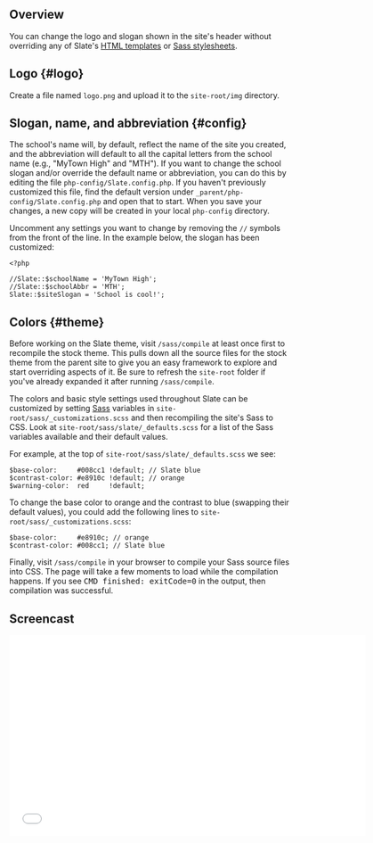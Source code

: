 ## Overview
You can change the logo and slogan shown in the site's header without overriding any of Slate's
[HTML templates](../developing/html-templates) or [Sass stylesheets](../developing/site-root#sass).

## Logo {#logo}
Create a file named `logo.png` and upload it to the `site-root/img` directory.

## Slogan, name, and abbreviation {#config}
The school's name will, by default, reflect the name of the site you created, and the abbreviation will default to all the capital
letters from the school name (e.g., "MyTown High" and "MTH"). If you want to change the school slogan and/or override the
default name or abbreviation, you can do this by editing the file `php-config/Slate.config.php`. If you haven't previously customized
this file, find the default version under `_parent/php-config/Slate.config.php` and open that to start. When you save your changes,
a new copy will be created in your local `php-config` directory.

Uncomment any settings you want to change by removing the `//` symbols from the front of the line. In the example below, the slogan has been customized:

```language-php
<?php

//Slate::$schoolName = 'MyTown High';
//Slate::$schoolAbbr = 'MTH';
Slate::$siteSlogan = 'School is cool!';
```

## Colors {#theme}
Before working on the Slate theme, visit `/sass/compile` at least once first to recompile the stock theme. This pulls down all the source
files for the stock theme from the parent site to give you an easy framework to explore and start overriding aspects of it. Be sure to refresh
the `site-root` folder if you've already expanded it after running `/sass/compile`.

The colors and basic style settings used throughout Slate can be customized by setting [Sass](../developing/site-root#sass) variables in
`site-root/sass/_customizations.scss` and then recompiling the site's Sass to CSS. Look at `site-root/sass/slate/_defaults.scss` for a
list of the Sass variables available and their default values.

For example, at the top of `site-root/sass/slate/_defaults.scss` we see:
```language-scss
$base-color:     #008cc1 !default; // Slate blue
$contrast-color: #e8910c !default; // orange
$warning-color:  red     !default;
```

To change the base color to orange and the contrast to blue (swapping their default values), you could add the following lines to `site-root/sass/_customizations.scss`:
```language-scss
$base-color:     #e8910c; // orange
$contrast-color: #008cc1; // Slate blue
```

Finally, visit `/sass/compile` in your browser to compile your Sass source files into CSS. The page will take a few moments to load
while the compilation happens. If you see <samp>CMD finished: exitCode=0</samp> in the output, then compilation was successful.

## Screencast
<iframe width="640" height="360" src="//www.youtube.com/embed/CQP-rKC_h1o?rel=0" frameborder="0" allowfullscreen></iframe>